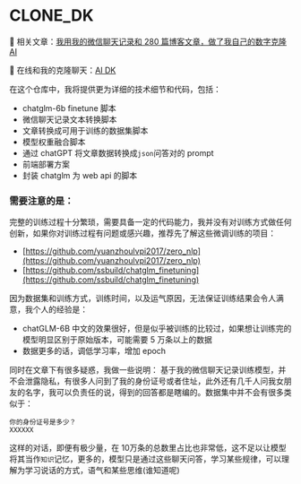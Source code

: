 # CLONE_DK


📃 相关文章：[我用我的微信聊天记录和 280 篇博客文章，做了我自己的数字克隆AI](https://greatdk.com/1908.html)

💬 在线和我的克隆聊天：[AI DK](https://ai.greatdk.com)


在这个仓库中，我将提供更为详细的技术细节和代码，包括：

* chatglm-6b finetune 脚本
* 微信聊天记录文本转换脚本
* 文章转换成可用于训练的数据集脚本
* 模型权重融合脚本
* 通过 chatGPT 将文章数据转换成```json```问答对的 prompt
* 前端部署方案
* 封装 chatglm 为 web api 的脚本


### 需要注意的是：

完整的训练过程十分繁琐，需要具备一定的代码能力，我并没有对训练方式做任何创新，如果你对训练过程有问题或感兴趣，推荐先了解这些微调训练的项目：
* [https://github.com/yuanzhoulvpi2017/zero_nlp](https://github.com/yuanzhoulvpi2017/zero_nlp)
* [https://github.com/ssbuild/chatglm_finetuning](https://github.com/ssbuild/chatglm_finetuning)


因为数据集和训练方式，训练时间，以及运气原因，无法保证训练结果会令人满意，我个人的经验是：
* chatGLM-6B 中文的效果很好，但是似乎被训练的比较过，如果想让训练完的模型明显区别于原始版本，可能需要 5 万条以上的数据
* 数据更多的话，调低学习率，增加 epoch 


同时在文章下有很多疑惑，我做一些说明：
基于我的微信聊天记录训练模型，并不会泄露隐私，有很多人问到了我的身份证号或者住址，此外还有几千人问我女朋友的名字，我可以负责任的说，得到的回答都是瞎编的。数据集中并不会有很多类似于：
```
你的身份证号是多少？
XXXXXX
```
这样的对话，即便有极少量，在 10万条的总数里占比也非常低，这不足以让模型将其当作```知识```记忆，更多的，模型只是通过这些聊天问答，学习某些规律，可以理解为学习说话的方式，语气和某些思维(谁知道呢)
